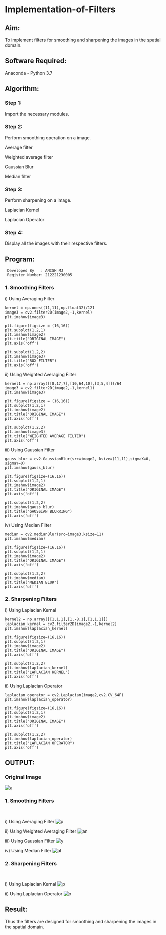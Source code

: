 # Implementation-of-Filters
## Aim:
To implement filters for smoothing and sharpening the images in the spatial domain.

## Software Required:
Anaconda - Python 3.7

## Algorithm:
### Step 1:
Import the necessary modules.

### Step 2:
Perform smoothing operation on a image.

Average filter

Weighted average filter

Gaussian Blur

Median filter
### Step 3:
Perform sharpening on a image.

Laplacian Kernel

Laplacian Operator
### Step 4:
Display all the images with their respective filters.

## Program:
~~~
 Developed By   : ANISH MJ
 Register Number: 212221230005
~~~



### 1. Smoothing Filters

i) Using Averaging Filter

~~~
kernel = np.ones((11,11),np.float32)/121
image3 = cv2.filter2D(image2,-1,kernel)
plt.imshow(image3)

plt.figure(figsize = (16,16))
plt.subplot(1,2,1)
plt.imshow(image2)
plt.title("ORIGINAL IMAGE")
plt.axis('off')

plt.subplot(1,2,2)
plt.imshow(image3)
plt.title("BOX FILTER")
plt.axis('off')
~~~





ii) Using Weighted Averaging Filter
~~~
kernel1 = np.array([[8,17,7],[10,64,10],[3,5,4]])/64
image3 = cv2.filter2D(image2,-1,kernel1)
plt.imshow(image3)

plt.figure(figsize = (16,16))
plt.subplot(1,2,1)
plt.imshow(image2)
plt.title("ORIGINAL IMAGE")
plt.axis('off')

plt.subplot(1,2,2)
plt.imshow(image3)
plt.title("WEIGHTED AVERAGE FILTER")
plt.axis('off')
~~~

iii) Using Gaussian Filter

~~~
gauss_blur = cv2.GaussianBlur(src=image2, ksize=(11,11),sigmaX=0, sigmaY=0)
plt.imshow(gauss_blur)

plt.figure(figsize=(16,16))
plt.subplot(1,2,1)
plt.imshow(image2)
plt.title("ORIGINAL IMAGE")
plt.axis('off')

plt.subplot(1,2,2)
plt.imshow(gauss_blur)
plt.title("GAUSSIAN BLURRING")
plt.axis('off')

~~~








iv) Using Median Filter
~~~
median = cv2.medianBlur(src=image3,ksize=11)
plt.imshow(median)

plt.figure(figsize=(16,16))
plt.subplot(1,2,1)
plt.imshow(image2)
plt.title("ORIGINAL IMAGE")
plt.axis('off')

plt.subplot(1,2,2)
plt.imshow(median)
plt.title("MEDIAN BLUR")
plt.axis('off')
~~~

### 2. Sharpening Filters
i) Using Laplacian Kernal
~~~
kernel2 = np.array([[1,1,1],[1,-8,1],[1,1,1]])
laplacian_kernel = cv2.filter2D(image2,-1,kernel2)
plt.imshow(laplacian_kernel)

plt.figure(figsize=(16,16))
plt.subplot(1,2,1)
plt.imshow(image2)
plt.title("ORIGINAL IMAGE")
plt.axis('off')

plt.subplot(1,2,2)
plt.imshow(laplacian_kernel)
plt.title("LAPLACIAN KERNEL")
plt.axis('off')
~~~
ii) Using Laplacian Operator
~~~
laplacian_operator = cv2.Laplacian(image2,cv2.CV_64F)
plt.imshow(laplacian_operator)

plt.figure(figsize=(16,16))
plt.subplot(1,2,1)
plt.imshow(image2)
plt.title("ORIGINAL IMAGE")
plt.axis('off')

plt.subplot(1,2,2)
plt.imshow(laplacian_operator)
plt.title("LAPLACIAN OPERATOR")
plt.axis('off')
~~~

## OUTPUT:

### Original Image
![a](original.png)

### 1. Smoothing Filters
</br>

i) Using Averaging Filter
![p](boxfilter.png)


ii) Using Weighted Averaging Filter
![an](weighted_aver.png)

iii) Using Gaussian Filter
![y](gaussianblur.png)

iv) Using Median Filter
![al](medianblur.png)

### 2. Sharpening Filters
</br>

i) Using Laplacian Kernal
![p](laplaciankernel.png)

ii) Using Laplacian Operator
![o](laplacian_operator.png)

## Result:
Thus the filters are designed for smoothing and sharpening the images in the spatial domain.
